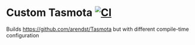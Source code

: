 # Custom Tasmota [![CI](https://github.com/probonopd/custom-tasmota/actions/workflows/ci.yml/badge.svg)](https://github.com/probonopd/custom-tasmota/actions/workflows/ci.yml)

Builds https://github.com/arendst/Tasmota but with different compile-time configuration

